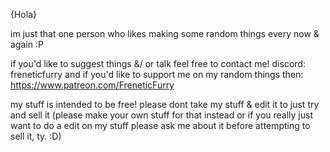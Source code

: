 {Hola}

im just that one person who likes making some random things every now & again :P

if you'd like to suggest things &/ or talk feel free to contact me! discord: freneticfurry
and if you'd like to support me on my random things then: https://www.patreon.com/FreneticFurry

my stuff is intended to be free! please dont take my stuff & edit it to just try and sell it (please make your own stuff for that instead or if you really just want to do a edit on my stuff please ask me about it before attempting to sell it, ty. :D)
